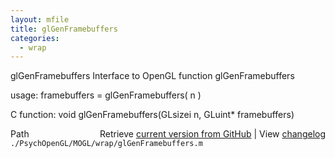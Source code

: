 ```yaml
---
layout: mfile
title: glGenFramebuffers
categories:
  - wrap
---
```


glGenFramebuffers  Interface to OpenGL function glGenFramebuffers

usage:  framebuffers = glGenFramebuffers\( n \)

C function:  void glGenFramebuffers\(GLsizei n, GLuint\* framebuffers\)


<div class="code_header" style="text-align:right;">
  <span style="float:left;">Path&nbsp;&nbsp;</span> <span class="counter">Retrieve <a href=
  "https://raw.github.com/Psychtoolbox-3/Psychtoolbox-3/beta/./PsychOpenGL/MOGL/wrap/glGenFramebuffers.m">current version from GitHub</a> | View <a href=
  "https://github.com/Psychtoolbox-3/Psychtoolbox-3/commits/beta/./PsychOpenGL/MOGL/wrap/glGenFramebuffers.m">changelog</a></span>
</div>
<div class="code">
  <code>./PsychOpenGL/MOGL/wrap/glGenFramebuffers.m</code>
</div>
